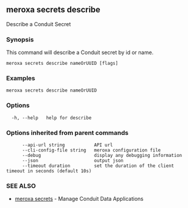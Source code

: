 ## meroxa secrets describe

Describe a Conduit Secret

### Synopsis

This command will describe a Conduit secret by id or name.


```
meroxa secrets describe nameOrUUID [flags]
```

### Examples

```
meroxa secrets describe nameOrUUID

```

### Options

```
  -h, --help   help for describe
```

### Options inherited from parent commands

```
      --api-url string           API url
      --cli-config-file string   meroxa configuration file
      --debug                    display any debugging information
      --json                     output json
      --timeout duration         set the duration of the client timeout in seconds (default 10s)
```

### SEE ALSO

* [meroxa secrets](meroxa_secrets.md)	 - Manage Conduit Data Applications

